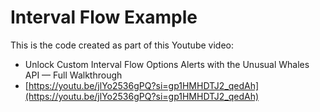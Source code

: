 # Interval Flow Example

This is the code created as part of this Youtube video:
- Unlock Custom Interval Flow Options Alerts with the Unusual Whales API — Full Walkthrough
- [https://youtu.be/jlYo2536gPQ?si=gp1HMHDTJ2_qedAh](https://youtu.be/jlYo2536gPQ?si=gp1HMHDTJ2_qedAh)
